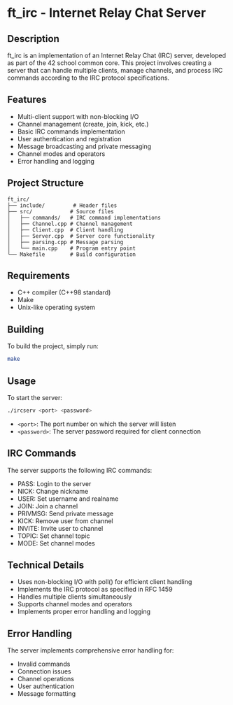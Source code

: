 # ft_irc - Internet Relay Chat Server

## Description
ft_irc is an implementation of an Internet Relay Chat (IRC) server, developed as part of the 42 school common core. This project involves creating a server that can handle multiple clients, manage channels, and process IRC commands according to the IRC protocol specifications.

## Features
- Multi-client support with non-blocking I/O
- Channel management (create, join, kick, etc.)
- Basic IRC commands implementation
- User authentication and registration
- Message broadcasting and private messaging
- Channel modes and operators
- Error handling and logging

## Project Structure
```
ft_irc/
├── include/         # Header files
├── src/            # Source files
│   ├── commands/   # IRC command implementations
│   ├── Channel.cpp # Channel management
│   ├── Client.cpp  # Client handling
│   ├── Server.cpp  # Server core functionality
│   ├── parsing.cpp # Message parsing
│   └── main.cpp    # Program entry point
└── Makefile        # Build configuration
```

## Requirements
- C++ compiler (C++98 standard)
- Make
- Unix-like operating system

## Building
To build the project, simply run:
```bash
make
```

## Usage
To start the server:
```bash
./ircserv <port> <password>
```
- `<port>`: The port number on which the server will listen
- `<password>`: The server password required for client connection

## IRC Commands
The server supports the following IRC commands:
- PASS: Login to the server
- NICK: Change nickname
- USER: Set username and realname
- JOIN: Join a channel
- PRIVMSG: Send private message
- KICK: Remove user from channel
- INVITE: Invite user to channel
- TOPIC: Set channel topic
- MODE: Set channel modes

## Technical Details
- Uses non-blocking I/O with poll() for efficient client handling
- Implements the IRC protocol as specified in RFC 1459
- Handles multiple clients simultaneously
- Supports channel modes and operators
- Implements proper error handling and logging

## Error Handling
The server implements comprehensive error handling for:
- Invalid commands
- Connection issues
- Channel operations
- User authentication
- Message formatting 